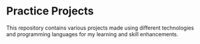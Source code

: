 # Practice Projects
 This repository contains various projects made using different technologies and programming languages for my learning and skill enhancements.

